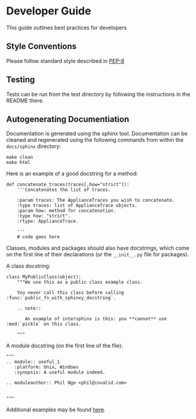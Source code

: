 Developer Guide
===============

This guide outlines best practices for developers

Style Conventions
-----------

Please follow standard style described in
[PEP-8](http://legacy.python.org/dev/peps/pep-0008/)

Testing
-------

Tests can be run from the test directory by following the instructions in the
README there.

Autogenerating Documentiation
-----------------------------

Documentation is generated using the sphinx tool. Documentation can be
cleaned and regenerated using the following commands from within the
`docs/sphinx` directory:

    make clean
    make html

Here is an example of a good docstring for a method:

    def concatenate_traces(traces[,how="strict"]):
        '''Concatenates the list of traces.

        :param traces: The ApplianceTraces you wish to concatenate.
        :type traces: list of ApplianceTrace objects.
        :param how: method for concatenation.
        :type how: "strict".
        :rtype: ApplianceTrace.

        '''
        # code goes here

Classes, modules and packages should also have docstrings, which come on the
first line of their declarations (or the `__init__.py` file for packages).

A class docstring:

    class MyPublicClass(object):
        """We use this as a public class example class.

        You never call this class before calling :func:`public_fn_with_sphinxy_docstring`.

        .. note::

           An example of intersphinx is this: you **cannot** use :mod:`pickle` on this class.

        """

A module docstring (on the first line of the file):

    """
    .. module:: useful_1
       :platform: Unix, Windows
       :synopsis: A useful module indeed.

    .. moduleauthor:: Phil Ngo <phil@invalid.com>


    """

Additional examples may be found
[here](https://pythonhosted.org/an_example_pypi_project/sphinx.html#full-code-example).
